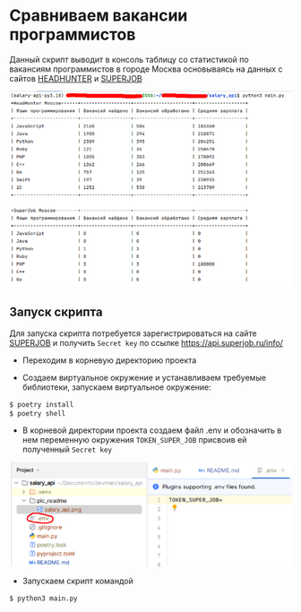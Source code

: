 # Сравниваем вакансии программистов

Данный скрипт выводит в консоль таблицу со статистикой по вакансиям программистов в городе Москва основываясь на 
данных с сайтов [HEADHUNTER](https://hh.ru/) и [SUPERJOB](https://www.superjob.ru/)

![Screenshot](https://github.com/valhallajazzy/salary_api/blob/main/pic_readme/salary_api.png)

## Запуск скрипта

Для запуска скрипта потребуется зарегистрироваться на сайте [SUPERJOB](https://www.superjob.ru/) и получить `Secret key`
по ссылке https://api.superjob.ru/info/

* Переходим в корневую директорию проекта

* Cоздаем виртуальное окружение и устанавливаем требуемые библиотеки, запускаем виртуальное окружение:

```console
$ poetry install
$ poetry shell
```

* В корневой директории проекта создаем файл .env и обозначить в нем переменную окружения `TOKEN_SUPER_JOB`
  присвоив ей полученный `Secret key`

![Screenshot](https://github.com/valhallajazzy/salary_api/blob/main/pic_readme/token_superjob.png)

* Запускаем скрипт командой  

```console
$ python3 main.py
```
